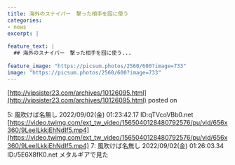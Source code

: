 ```yaml
---
title: 海外のスナイパー　撃った相手を囮に使う
categories:
- news
excerpt: |
  
feature_text: |
  ## 海外のスナイパー　撃った相手を囮に使う...
  
feature_image: "https://picsum.photos/2560/600?image=733"
image: "https://picsum.photos/2560/600?image=733"
---
```


[http://vipsister23.com/archives/10126095.html](http://vipsister23.com/archives/10126095.html)
posted on 

<!--more-->

5: 風吹けば名無し 2022/09/02(金) 01:23:42.17 ID:qTVcoVBb0.net [https://video.twimg.com/ext_tw_video/1565040128480792576/pu/vid/656x360/9LeeILkkjEhNdIf5.mp4](https://video.twimg.com/ext_tw_video/1565040128480792576/pu/vid/656x360/9LeeILkkjEhNdIf5.mp4) 7: 風吹けば名無し 2022/09/02(金) 01:26:03.34 ID:/5E6X8fK0.net メタルギアで見た

